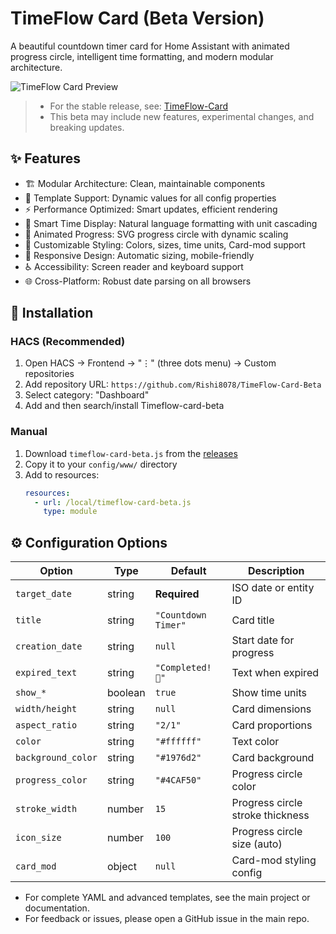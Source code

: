 # TimeFlow Card **(Beta Version)**

A beautiful countdown timer card for Home Assistant with animated progress circle, intelligent time formatting, and modern modular architecture.

![TimeFlow Card Preview](assets/assets.png)
> - For the stable release, see: [TimeFlow-Card](https://github.com/Rishi8078/TimeFlow-Card)
> - This beta may include new features, experimental changes, and breaking updates.

## ✨ Features

- 🏗️ Modular Architecture: Clean, maintainable components
- 🎨 Template Support: Dynamic values for all config properties
- ⚡ Performance Optimized: Smart updates, efficient rendering
- 🎯 Smart Time Display: Natural language formatting with unit cascading
- 🔄 Animated Progress: SVG progress circle with dynamic scaling
- 🎨 Customizable Styling: Colors, sizes, time units, Card-mod support
- 📱 Responsive Design: Automatic sizing, mobile-friendly
- ♿ Accessibility: Screen reader and keyboard support
- 🌐 Cross-Platform: Robust date parsing on all browsers

## 🚀 Installation

### HACS (Recommended)

1. Open HACS → Frontend → "⋮" (three dots menu) → Custom repositories
2. Add repository URL: `https://github.com/Rishi8078/TimeFlow-Card-Beta`
3. Select category: "Dashboard"
4. Add and then search/install Timeflow-card-beta

### Manual
1. Download `timeflow-card-beta.js` from the [releases](https://github.com/Rishi8078/TimeFlow-Card-Beta/releases)
2. Copy it to your `config/www/` directory
3. Add to resources:
   ```yaml
   resources:
     - url: /local/timeflow-card-beta.js
       type: module
   ```

## ⚙️ Configuration Options

| Option             | Type    | Default                 | Description                          |
|--------------------|---------|-------------------------|--------------------------------------|
| `target_date`      | string  | **Required**            | ISO date or entity ID                |
| `title`            | string  | `"Countdown Timer"`     | Card title                           |
| `creation_date`    | string  | `null`                  | Start date for progress              |
| `expired_text`     | string  | `"Completed! 🎉"`       | Text when expired                    |
| `show_*`           | boolean | `true`                  | Show time units                      |
| `width/height`     | string  | `null`                  | Card dimensions                      |
| `aspect_ratio`     | string  | `"2/1"`                 | Card proportions                     |
| `color`            | string  | `"#ffffff"`             | Text color                           |
| `background_color` | string  | `"#1976d2"`             | Card background                      |
| `progress_color`   | string  | `"#4CAF50"`             | Progress circle color                |
| `stroke_width`     | number  | `15`                    | Progress circle stroke thickness     |
| `icon_size`        | number  | `100`                   | Progress circle size (auto)          |
| `card_mod`         | object  | `null`                  | Card-mod styling config              |

- For complete YAML and advanced templates, see the main project or documentation.
- For feedback or issues, please open a GitHub issue in the main repo.